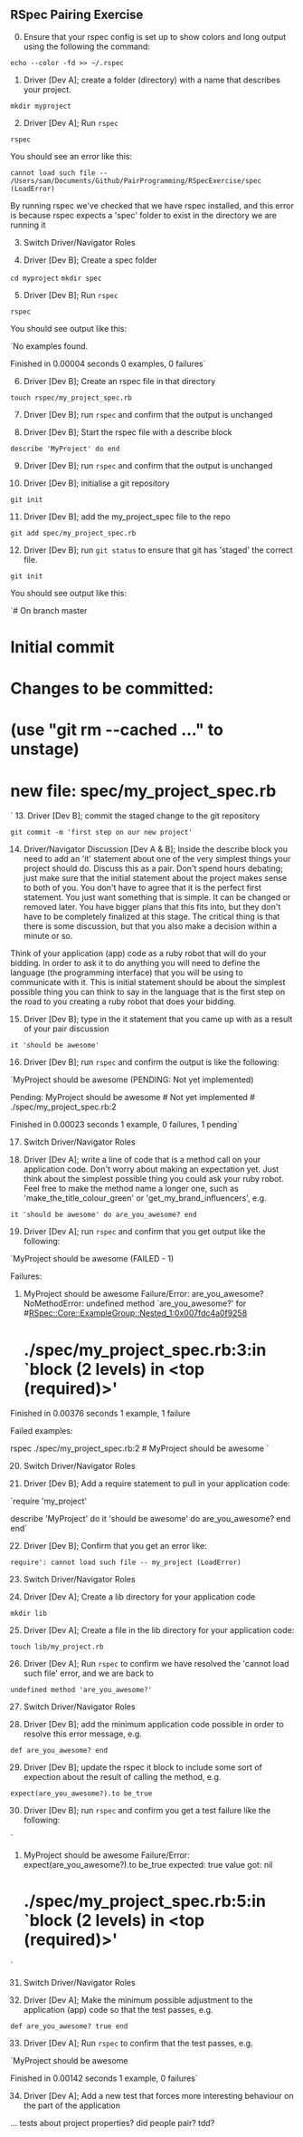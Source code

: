 RSpec Pairing Exercise
----------------

0. Ensure that your rspec config is set up to show colors and long output using the following the command:

`echo --color -fd >> ~/.rspec`

1. Driver [Dev A]; create a folder (directory) with a name that describes your project.

`mkdir myproject`

2. Driver [Dev A]; Run `rspec`

`rspec`

You should see an error like this:

`cannot load such file -- /Users/sam/Documents/Github/PairProgramming/RSpecExercise/spec (LoadError)`

By running rspec we've checked that we have rspec installed, and this error is because rspec expects a 'spec' folder to exist in the directory we are running it

3. Switch Driver/Navigator Roles

4. Driver [Dev B]; Create a spec folder

`cd myproject`
`mkdir spec`

5. Driver [Dev B]; Run `rspec` 

`rspec`

You should see output like this:

`No examples found.


Finished in 0.00004 seconds
0 examples, 0 failures`

6. Driver [Dev B]; Create an rspec file in that directory

`touch rspec/my_project_spec.rb`

7. Driver [Dev B]; run `rspec` and confirm that the output is unchanged

8. Driver [Dev B]; Start the rspec file with a describe block

`describe 'MyProject' do end`

9. Driver [Dev B]; run `rspec` and confirm that the output is unchanged

10. Driver [Dev B]; initialise a git repository

`git init`

11. Driver [Dev B]; add the my_project_spec file to the repo

`git add spec/my_project_spec.rb`

12. Driver [Dev B]; run `git status` to ensure that git has 'staged' the correct file.

`git init`

You should see output like this:

`# On branch master
#
# Initial commit
#
# Changes to be committed:
#   (use "git rm --cached <file>..." to unstage)
#
# new file:   spec/my_project_spec.rb
`
13. Driver [Dev B]; commit the staged change to the git repository

`git commit -m 'first step on our new project'`

14. Driver/Navigator Discussion [Dev A & B]; Inside the describe block you need to add an 'it' statement about one of the very simplest things your project should do.  Discuss this as a pair.  Don't spend hours debating; just make sure that the initial statement about the project makes sense to both of you. You don't have to agree that it is the perfect first statement.  You just want something that is simple.  It can be changed or removed later.  You have bigger plans that this fits into, but they don't have to be completely finalized at this stage. The critical thing is that there is some discussion, but that you also make a decision within a minute or so.

Think of your application (app) code as a ruby robot that will do your bidding.  In order to ask it to do anything you will need to define the language (the programming interface) that you will be using to communicate with it.  This is initial statement should be about the simplest possible thing you can think to say in the language that is the first step on the road to you creating a ruby robot that does your bidding.

15. Driver [Dev B]; type in the it statement that you came up with as a result of your pair discussion

`it 'should be awesome'`

16. Driver [Dev B]; run `rspec` and confirm the output is like the following:

`MyProject
  should be awesome (PENDING: Not yet implemented)

Pending:
  MyProject should be awesome
    # Not yet implemented
    # ./spec/my_project_spec.rb:2

Finished in 0.00023 seconds
1 example, 0 failures, 1 pending`

17. Switch Driver/Navigator Roles

18. Driver [Dev A]; write a line of code that is a method call on your application code.  Don't worry about making an expectation yet.  Just think about the simplest possible thing you could ask your ruby robot.  Feel free to make the method name a longer one, such as 'make_the_title_colour_green' or 'get_my_brand_influencers', e.g. 

`it 'should be awesome' do
  are_you_awesome?
end`

19. Driver [Dev A]; run `rspec` and confirm that you get output like the following:

`MyProject
  should be awesome (FAILED - 1)

Failures:

  1) MyProject should be awesome
     Failure/Error: are_you_awesome?
     NoMethodError:
       undefined method `are_you_awesome?' for #<RSpec::Core::ExampleGroup::Nested_1:0x007fdc4a0f9258>
     # ./spec/my_project_spec.rb:3:in `block (2 levels) in <top (required)>'

Finished in 0.00376 seconds
1 example, 1 failure

Failed examples:

rspec ./spec/my_project_spec.rb:2 # MyProject should be awesome
`

20. Switch Driver/Navigator Roles

21. Driver [Dev B]; Add a require statement to pull in your application code:

`require 'my_project'

describe 'MyProject' do
  it 'should be awesome' do 
    are_you_awesome?
  end
end`

22. Driver [Dev B]; Confirm that you get an error like:

`require': cannot load such file -- my_project (LoadError)`

23. Switch Driver/Navigator Roles

24. Driver [Dev A]; Create a lib directory for your application code

`mkdir lib`

25. Driver [Dev A]; Create a file in the lib directory for your application code:

`touch lib/my_project.rb`

26. Driver [Dev A]; Run `rspec` to confirm we have resolved the 'cannot load such file' error, and we are back to 

`undefined method 'are_you_awesome?'`

27. Switch Driver/Navigator Roles

28. Driver [Dev B]; add the minimum application code possible in order to resolve this error message, e.g. 

`def are_you_awesome?
end`

29. Driver [Dev B]; update the rspec it block to include some sort of expection about the result of calling the method, e.g.

`expect(are_you_awesome?).to be_true`

30. Driver [Dev B]; run `rspec` and confirm you get a test failure like the following:

`
1) MyProject should be awesome
     Failure/Error: expect(are_you_awesome?).to be_true
       expected: true value
            got: nil
     # ./spec/my_project_spec.rb:5:in `block (2 levels) in <top (required)>'
`

31. Switch Driver/Navigator Roles

32. Driver [Dev A]; Make the minimum possible adjustment to the application (app) code so that the test passes, e.g. 

`def are_you_awesome?
  true
end`

33. Driver [Dev A]; Run `rspec` to confirm that the test passes, e.g.  

`MyProject
  should be awesome

Finished in 0.00142 seconds
1 example, 0 failures`

34. Driver [Dev A]; Add a new test that forces more interesting behaviour on the part of the application

... tests about project properties?  did people pair? tdd?









